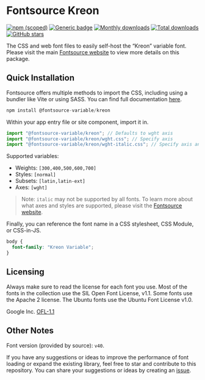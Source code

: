 # Fontsource Kreon

[![npm (scoped)](https://img.shields.io/npm/v/@fontsource-variable/kreon?color=brightgreen)](https://www.npmjs.com/package/@fontsource-variable/kreon) [![Generic badge](https://img.shields.io/badge/fontsource-passing-brightgreen)](https://github.com/fontsource/fontsource) [![Monthly downloads](https://badgen.net/npm/dm/@fontsource-variable/kreon)](https://github.com/fontsource/fontsource) [![Total downloads](https://badgen.net/npm/dt/@fontsource-variable/kreon)](https://github.com/fontsource/fontsource) [![GitHub stars](https://img.shields.io/github/stars/fontsource/fontsource.svg?style=social&label=Star)](https://github.com/fontsource/fontsource/stargazers)

The CSS and web font files to easily self-host the “Kreon” variable font. Please visit the main [Fontsource website](https://fontsource.org/fonts/kreon) to view more details on this package.

## Quick Installation

Fontsource offers multiple methods to import the CSS, including using a bundler like Vite or using SASS. You can find full documentation [here](https://fontsource.org/docs/getting-started/introduction).

```javascript
npm install @fontsource-variable/kreon
```

Within your app entry file or site component, import it in.

```javascript
import "@fontsource-variable/kreon"; // Defaults to wght axis
import "@fontsource-variable/kreon/wght.css"; // Specify axis
import "@fontsource-variable/kreon/wght-italic.css"; // Specify axis and style
```

Supported variables:
- Weights: `[300,400,500,600,700]`
- Styles: `[normal]`
- Subsets: `[latin,latin-ext]`
- Axes: `[wght]`

> Note: `italic` may not be supported by all fonts. To learn more about what axes and styles are supported, please visit the [Fontsource website](https://fontsource.org/fonts/kreon).

Finally, you can reference the font name in a CSS stylesheet, CSS Module, or CSS-in-JS.

```css
body {
  font-family: "Kreon Variable";
}
```

## Licensing
Always make sure to read the license for each font you use. Most of the fonts in the collection use the SIL Open Font License, v1.1. Some fonts use the Apache 2 license. The Ubuntu fonts use the Ubuntu Font License v1.0.

Google Inc.
[OFL-1.1](http://scripts.sil.org/OFL)

## Other Notes
Font version (provided by source): `v40`.

If you have any suggestions or ideas to improve the performance of font loading or expand the existing library, feel free to star and contribute to this repository. You can share your suggestions or ideas by creating an [issue](https://github.com/fontsource/fontsource/issues).